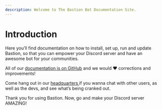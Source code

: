 ```yaml
---
description: Welcome to The Bastion Bot Documentation Site.
---
```


# Introduction

Here you’ll find documentation on how to install, set up, run and update Bastion, so that you can empower your Discord server and have an awesome bot for your communities.

All of our [documentation is on GitHub](https://github.com/TheBastionBot/bastion-docs) and we would ❤ corrections and improvements!



Come hang out in our [headquarters ](https://discord.gg/fzx8fkt)if you wanna chat with other users, as well as the devs, and see what’s being cranked out.

Thank you for using Bastion. Now, go and make your Discord server AMAZING!

